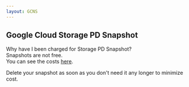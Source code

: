 ```yaml
---
layout: GCNS
---
```


## Google Cloud Storage PD Snapshot  
Why have I been charged for Storage PD Snapshot?  
Snapshots are not free.  
You can see the costs [here](https://cloud.google.com/compute/pricing-announce#storage_pd_snapshot_skus).  

Delete your snapshot as soon as you don't need it any longer to minimize cost.  

  
